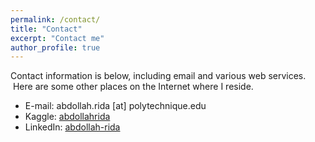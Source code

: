 ```yaml
---
permalink: /contact/
title: "Contact"
excerpt: "Contact me"
author_profile: true
---
```

Contact information is below, including email and various web services.  Here are some other places on the Internet where I reside.

* E-mail: abdollah.rida [at] polytechnique.edu
* Kaggle: [abdollahrida](https://www.kaggle.com/abdollahrida)
* LinkedIn: [abdollah-rida](http://www.linkedin.com/in/abdollah-rida)

